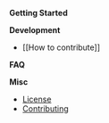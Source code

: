 **Getting Started**

**Development**
* [[How to contribute]]

**FAQ**

**Misc**
* [License](https://github.com/OfficeDev/ews-java-api/blob/master/license.txt)
* [Contributing](https://github.com/OfficeDev/ews-java-api/blob/master/CONTRIBUTING.md)
